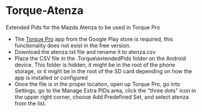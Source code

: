 # Torque-Atenza
Extended Pids for the Mazda Atenza to be used in Torque Pro

- The [Torque Pro](https://play.google.com/store/apps/details?id=org.prowl.torque) app from the Google Play store is required, this functionality does not exist in the free version.
- Download the atenza.txt file and rename it to atenza.csv
- Place the CSV file in the .Torque\extendedPids folder on the Android device. This folder is hidden, it might be in the root of the phone storage, or it might be in the root of the SD card depending on how the app is installed or configured
- Once the file is in the proper location, open up Torque Pro, go into Settings, go to the Manage Extra PIDs area, click the "three dots" icon in the upper right corner, choose Add Predefined Set, and select atenza from the list.
